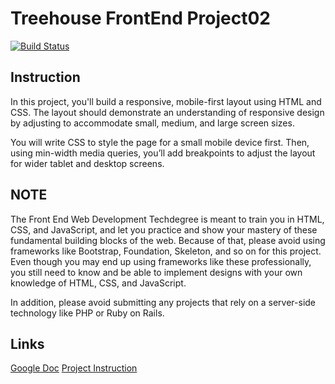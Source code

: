 # Treehouse FrontEnd Project02

[![Build Status](https://travis-ci.com/As-12/Treehouse-FEWD.svg?branch=Project02)](https://travis-ci.com/As-12/Treehouse-FEWD)

## Instruction
In this project, you'll build a responsive, mobile-first layout using HTML and CSS. The layout should demonstrate an understanding of responsive design by adjusting to accommodate small, medium, and large screen sizes.

You will write CSS to style the page for a small mobile device first. Then, using min-width media queries, you’ll add breakpoints to adjust the layout for wider tablet and desktop screens.

## NOTE
The Front End Web Development Techdegree is meant to train you in HTML, CSS, and JavaScript, and let you practice and show your mastery of these fundamental building blocks of the web. Because of that, please avoid using frameworks like Bootstrap, Foundation, Skeleton, and so on for this project. Even though you may end up using frameworks like these professionally, you still need to know and be able to implement designs with your own knowledge of HTML, CSS, and JavaScript.

In addition, please avoid submitting any projects that rely on a server-side technology like PHP or Ruby on Rails.

## Links

[Google Doc](https://docs.google.com/document/d/1rcoa-xuurU4REV79k6NX9FjQ0tNMhufvh4h95WtOhB8/edit)
[Project Instruction](https://teamtreehouse.com/projects/mobilefirst-responsive-layout)


